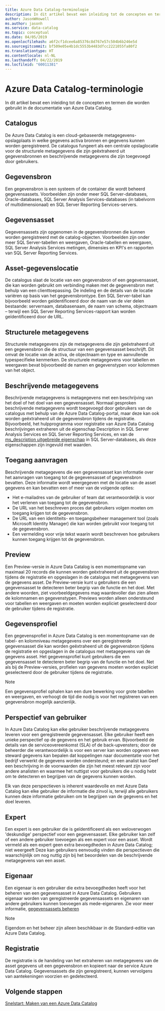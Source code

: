 ```yaml
---
title: Azure Data Catalog-terminologie
description: In dit artikel bevat een inleiding tot de concepten en termen die worden gebruikt in de documentatie van Azure Data Catalog.
author: JasonWHowell
ms.author: jasonh
ms.service: data-catalog
ms.topic: conceptual
ms.date: 04/05/2019
ms.openlocfilehash: a6f2cf1dcee6a85376c8d767e57c504b6b246e5d
ms.sourcegitcommit: bf509e05e4b1dc5553b4483dfcc2221055fa80f2
ms.translationtype: HT
ms.contentlocale: nl-NL
ms.lasthandoff: 04/22/2019
ms.locfileid: "60011381"
---
```

# <a name="azure-data-catalog-terminology"></a>Azure Data Catalog-terminologie

In dit artikel bevat een inleiding tot de concepten en termen die worden gebruikt in de documentatie van Azure Data Catalog.

## <a name="catalog"></a>Catalogus

De Azure Data Catalog is een cloud-gebaseerde metagegevens-opslagplaats in welke gegevens activa bronnen en gegevens kunnen worden geregistreerd. De catalogus fungeert als een centrale opslaglocatie voor de structurele metagegevens die zijn geëxtraheerd uit gegevensbronnen en beschrijvende metagegevens die zijn toegevoegd door gebruikers.

## <a name="data-source"></a>Gegevensbron

Een gegevensbron is een systeem of de container die wordt beheerd gegevensassets. Voorbeelden zijn onder meer SQL Server-databases, Oracle-databases, SQL Server Analysis Services-databases (in tabelvorm of multidimensionaal) en SQL Server Reporting Services-servers.

## <a name="data-asset"></a>Gegevensasset

Gegevensassets zijn opgenomen in de gegevensbronnen die kunnen worden geregistreerd met de catalog-objecten. Voorbeelden zijn onder meer SQL Server-tabellen en weergaven, Oracle-tabellen en weergaven, SQL Server Analysis Services metingen, dimensies en KPI's en rapporten van SQL Server Reporting Services.

## <a name="data-asset-location"></a>Asset-gegevenslocatie

De catalogus slaat de locatie van een gegevensbron of een gegevensasset, die kan worden gebruikt om verbinding maken met de gegevensbron met behulp van een clienttoepassing. De indeling en de details van de locatie variëren op basis van het gegevensbrontype. Een SQL Server-tabel kan bijvoorbeeld worden geïdentificeerd door de naam van de vier delen bestaande: servernaam, databasenaam, de naam van schema, objectnaam – terwijl een SQL Server Reporting Services-rapport kan worden geïdentificeerd door de URL.

## <a name="structural-metadata"></a>Structurele metagegevens

Structurele metagegevens zijn de metagegevens die zijn geëxtraheerd uit een gegevensbron die de structuur van een gegevensasset beschrijft. Dit omvat de locatie van de activa, de objectnaam en type en aanvullende typespecifieke kenmerken. De structurele metagegevens voor tabellen en weergaven bevat bijvoorbeeld de namen en gegevenstypen voor kolommen van het object.

## <a name="descriptive-metadata"></a>Beschrijvende metagegevens

Beschrijvende metagegevens is metagegevens met een beschrijving van het doel of het doel van een gegevensasset. Normaal gesproken beschrijvende metagegevens wordt toegevoegd door gebruikers van de catalogus met behulp van de Azure Data Catalog-portal, maar deze kan ook worden geëxtraheerd uit de gegevensbron tijdens de registratie. Bijvoorbeeld, het hulpprogramma voor registratie van Azure Data Catalog beschrijvingen extraheren uit de eigenschap Description in SQL Server Analysis Services en SQL Server Reporting Services, en van de [ms_description uitgebreide eigenschap](https://technet.microsoft.com/library/ms190243.aspx) in SQL Server-databases, als deze eigenschappen zijn ingevuld met waarden.

## <a name="request-access"></a>Toegang aanvragen

Beschrijvende metagegevens die een gegevensasset kan informatie over het aanvragen van toegang tot de gegevensasset of gegevensbron bevatten. Deze informatie wordt weergegeven met de locatie van de asset gegevens en kan bevatten een of meer van de volgende opties:

* Het e-mailadres van de gebruiker of team dat verantwoordelijk is voor het verlenen van toegang tot de gegevensbron.
* De URL van het beschreven proces dat gebruikers volgen moeten om toegang krijgen tot de gegevensbron.
* De URL van een identiteits- en toegangsbeheer management tool (zoals Microsoft Identity Manager) die kan worden gebruikt voor toegang tot de gegevensbron.
* Een vermelding voor vrije tekst waarin wordt beschreven hoe gebruikers kunnen toegang krijgen tot de gegevensbron.

## <a name="preview"></a>Preview

Een Preview-versie in Azure Data Catalog is een momentopname van maximaal 20 records die kunnen worden geëxtraheerd uit de gegevensbron tijdens de registratie en opgeslagen in de catalogus met metagegevens van de gegevens asset. De Preview-versie kunt u gebruikers die een gegevensasset te detecteren beter begrip van de functie en het doel. Met andere woorden, ziet voorbeeldgegevens mag waardevoller dan zien alleen de kolomnamen en gegevenstypen.
Previews worden alleen ondersteund voor tabellen en weergaven en moeten worden expliciet geselecteerd door de gebruiker tijdens de registratie.

## <a name="data-profile"></a>Gegevensprofiel

Een gegevensprofiel in Azure Data Catalog is een momentopname van de tabel- en kolomniveau metagegevens over een geregistreerde gegevensasset die kan worden geëxtraheerd uit de gegevensbron tijdens de registratie en opgeslagen in de catalogus met metagegevens van de gegevens asset. Het gegevensprofiel kunt gebruikers die een gegevensasset te detecteren beter begrip van de functie en het doel. Net als bij de Preview-versies, profielen van gegevens moeten worden expliciet geselecteerd door de gebruiker tijdens de registratie.

> [!NOTE]
> Een gegevensprofiel ophalen kan een dure bewerking voor grote tabellen en weergaven, en verhoogt de tijd die nodig is voor het registreren van een gegevensbron mogelijk aanzienlijk.


## <a name="user-perspective"></a>Perspectief van gebruiker

In Azure Data Catalog kan elke gebruiker beschrijvende metagegevens leveren voor een geregistreerde gegevensasset. Elke gebruiker heeft een unieke perspectief op de gegevens en het gebruik ervan. Bijvoorbeeld de details van de serviceovereenkomst (SLA) of de back-upvensters; door de beheerder die verantwoordelijk is voor een server kan worden opgeven een steward gegevens kan bepalen dat koppelingen naar documentatie voor het bedrijf verwerkt de gegevens worden ondersteund; en een analist kan Geef een beschrijving in de voorwaarden die zijn het meest relevant zijn voor andere analisten en waarmee het nuttigst voor gebruikers die u nodig hebt om te detecteren en begrijpen van de gegevens kunnen worden.

Elk van deze perspectieven is inherent waardevolle en met Azure Data Catalog kan elke gebruiker de informatie die zinvol is, terwijl alle gebruikers kunnen deze informatie gebruiken om te begrijpen van de gegevens en het doel leveren.

## <a name="expert"></a>Expert

Een expert is een gebruiker die is geïdentificeerd als een weloverwogen 'deskundige' perspectief voor een gegevensasset. Elke gebruiker kan zelf of een andere gebruiker toevoegen als een expert voor een asset. Wordt vermeld als een expert geen extra bevoegdheden in Azure Data Catalog; niet weergeeft Deze kan gebruikers eenvoudig vinden die perspectieven die waarschijnlijk om nog nuttig zijn bij het beoordelen van de beschrijvende metagegevens van een asset.

## <a name="owner"></a>Eigenaar

Een eigenaar is een gebruiker die extra bevoegdheden heeft voor het beheren van een gegevensasset in Azure Data Catalog. Gebruikers eigenaar worden van geregistreerde gegevensassets en eigenaren van andere gebruikers kunnen toevoegen als mede-eigenaren. Zie voor meer informatie, [gegevensassets beheren](data-catalog-how-to-manage.md)  

> [!NOTE]
> Eigendom en het beheer zijn alleen beschikbaar in de Standard-editie van Azure Data Catalog.

## <a name="registration"></a>Registratie

De registratie is de handeling van het extraheren van metagegevens van de asset gegevens uit een gegevensbron en kopieert naar de service Azure Data Catalog. Gegevensassets die zijn geregistreerd, kunnen vervolgens van aantekeningen voorzien en gedetecteerd.

## <a name="next-steps"></a>Volgende stappen

[Snelstart: Maken van een Azure Data Catalog](data-catalog-get-started.md) 
